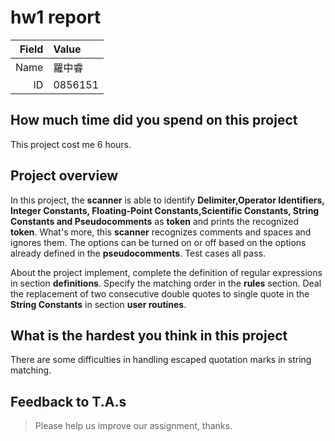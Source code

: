 # hw1 report

|Field|Value|
|-:|:-|
|Name|羅中睿|
|ID|0856151|

## How much time did you spend on this project

This project cost me 6 hours.

## Project overview
In this project, the **scanner** is able to identify **Delimiter,Operator
Identifiers, Integer Constants, Floating-Point Constants,Scientific Constants, String Constants and Pseudocomments** as **token** and prints the recognized **token**. What's more, this **scanner** recognizes comments and spaces and ignores them. The options can be turned on or off based on the options already defined in the **pseudocomments**. Test cases all pass.

About the project implement,  complete the definition of regular expressions in section **definitions**. Specify the matching order in the **rules** section. Deal the replacement of  two consecutive double quotes to single quote in the **String Constants** in section **user routines**.

## What is the hardest you think in this project

There are some difficulties in handling escaped quotation marks in string matching.
## Feedback to T.A.s

> Please help us improve our assignment, thanks.
